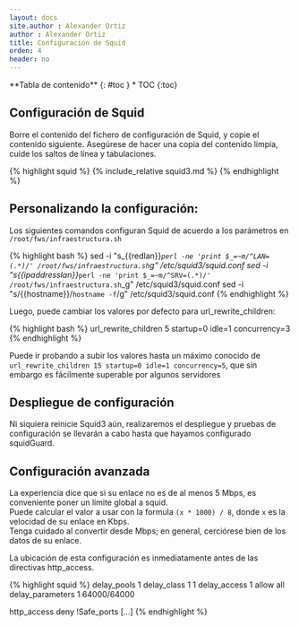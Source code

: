 ```yaml
---
layout: docs
site.author : Alexander Ortiz
author : Alexander Ortiz
title: Configuración de Squid
orden: 4
header: no
---
```


<div class="panel radius" markdown="1">
**Tabla de contenido**
{: #toc }
*  TOC
{:toc}
</div>

## Configuración de Squid
Borre el contenido del fichero de configuración de Squid, y copie el contenido siguiente.
Asegúrese de hacer una copia del contenido limpia, cuide los saltos de línea y tabulaciones.

{% highlight squid %}
{% include_relative squid3.md %}
{% endhighlight %}

## Personalizando la configuración: 
Los siguientes comandos configuran Squid de acuerdo a los parámetros en `/root/fws/infraestructura.sh`

{% highlight bash %}
sed -i "s_{{redlan}}_`perl -ne 'print $_=~m/^LAN=(.*)/' /root/fws/infraestructura.sh`_g" /etc/squid3/squid.conf
sed -i "s_{{ipaddresslan}}_`perl -ne 'print $_=~m/^SRV=(.*)/' /root/fws/infraestructura.sh`_g" /etc/squid3/squid.conf
sed -i "s/{{hostname}}/`hostname -f`/g" /etc/squid3/squid.conf
{% endhighlight %}

Luego, puede cambiar los valores por defecto para url_rewrite_children:

{% highlight bash %}
url_rewrite_children 5 startup=0 idle=1 concurrency=3
{% endhighlight %}

Puede ir probando a subir los valores hasta un máximo conocido de `url_rewrite_children 15 startup=0 idle=1 concurrency=5`, que sin embargo es fácilmente superable por algunos servidores

## Despliegue de configuración
Ni siquiera reinicie Squid3 aún, realizaremos el despliegue y pruebas de configuración se llevarán a cabo hasta que hayamos configurado squidGuard.

## Configuración avanzada
La experiencia dice que si su enlace no es de al menos 5 Mbps, es conveniente poner un límite global a squid.  
Puede calcular el valor a usar con  la formula `(x * 1000) / 8`, donde `x` es la velocidad de su enlace en Kbps.  
Tenga cuidado al convertir desde Mbps; en general, cerciórese bien de los datos de su enlace.

La ubicación de esta configuración es inmediatamente antes de las directivas http_access.

{% highlight squid %}
delay_pools 1
delay_class 1 1
delay_access 1 allow all
delay_parameters 1 64000/64000

http_access deny !Safe_ports
[...]
{% endhighlight %}
